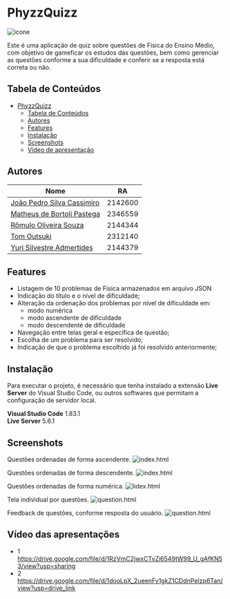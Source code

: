 # PhyzzQuizz
![icone](https://i.imgur.com/8Ql4W8l.png "Logo")

Este é uma aplicação de quiz sobre questões de Física do Ensino Médio, com objetivo de gameficar os estudos das questões, bem como gerenciar as questões conforme a sua dificuldade e conferir se a resposta está correta ou não.

## Tabela de Conteúdos

- [PhyzzQuizz](#phyzzquizz)
  - [Tabela de Conteúdos](#tabela-de-conteúdos)
  - [Autores](#autores)
  - [Features](#features)
  - [Instalação](#instalação)
  - [Screenshots](#screenshots)
  - [Vídeo de apresentação](#vídeo-de-apresentação)
    
## Autores
<a name="author"></a>

| Nome    | RA      |
|---------|---------|
| [João Pedro Silva Cassimiro](https://github.com/JPCassimiro)    | 2142600 |
| [Matheus de Bortoli Pastega](https://github.com/pastega) | 2346559 |
| [Rômulo Oliveira Souza](https://github.com/romulo-souza)  | 2144344 |
| [Tom Outsuki](https://www.github.com/tomoutsuki)| 2312140|
| [Yuri Silvestre Admertides](https://github.com/Yuri-Coding) | 2144379 |

## Features
<a name="features"></a>

- Listagem de 10 problemas de Física armazenados em arquivo JSON
- Indicação do título e o nível de dificuldade;
- Alteração da ordenação dos problemas por nível de dificuldade em:
   - modo numérica
   - modo ascendente de dificuldade
   - modo descendente de dificuldade
- Navegação entre telas geral e específica de questão;
- Escolha de um problema para ser resolvido;
- Indicação de que o problema escolhido já foi resolvido anteriormente;


## Instalação
<a name="installation"></a>

Para executar o projeto, é necessário que tenha instalado a extensão **Live Server** do Visual Studio Code, ou outros softwares que permitam a configuração de servidor local.

**Visual Studio Code** 1.83.1<br>
**Live Server** 5.6.1

    
## Screenshots
<a name="screenshots"></a>

Questões ordenadas de forma ascendente.
![index.html](https://i.imgur.com/HrmbM02.png "Ascendente")

Questões ordenadas de forma descendente.
![index.html](https://i.imgur.com/sqsI4Gx.png "Descendente")

Questões ordenadas de forma numérica.
![Iidex.html](https://i.imgur.com/eHndYzD.png "Numeric")

Tela individual por questões.
![question.html](https://i.imgur.com/nBy03zw.png "Tela de Questões")

Feedback de questões, conforme resposta do usuário.
![question.html](https://i.imgur.com/LsDC9KZ.png "Feedback da Resposta")

## Vídeo das apresentações
- 1 https://drive.google.com/file/d/1RzVmC2jwxCTvZi6549tW99_U_gAfKN53/view?usp=sharing
- 2 https://drive.google.com/file/d/1dooLpX_2ueenFv1gkZ1CDdnPeIzp6Tan/view?usp=drive_link
